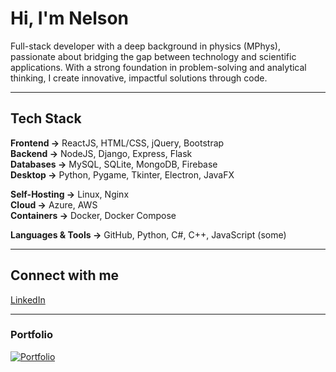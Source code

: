 # Hi, I'm Nelson 

Full-stack developer with a deep background in physics (MPhys), passionate about bridging the gap between technology and scientific applications. With a strong foundation in problem-solving and analytical thinking, I create innovative, impactful solutions through code.

---

## Tech Stack

**Frontend →** ReactJS, HTML/CSS, jQuery, Bootstrap  
**Backend →** NodeJS, Django, Express, Flask  
**Databases →** MySQL, SQLite, MongoDB, Firebase  
**Desktop →** Python, Pygame, Tkinter, Electron, JavaFX  

**Self-Hosting →** Linux, Nginx  
**Cloud →** Azure, AWS  
**Containers →** Docker, Docker Compose  

**Languages & Tools →** GitHub, Python, C#, C++, JavaScript (some)

---

## Connect with me
[LinkedIn](#)

---

### Portfolio  
[![Portfolio](https://nylsonnn.github.io)](#)
